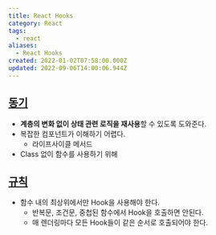 ```yaml
---
title: React Hooks
category: React
tags:
  - react
aliases:
  - React Hooks
created: 2022-01-02T07:58:00.000Z
updated: 2022-09-06T14:00:06.944Z
---
```


<Metadata />

## [동기](https://ko.reactjs.org/docs/hooks-intro.html#motivation)

- **계층의 변화 없이 상태 관련 로직을 재사용**할 수 있도록 도와준다.
- 복잡한 컴포넌트가 이해하기 어렵다.
  - 라이프사이클 메서드
- Class 없이 함수를 사용하기 위해

## [규칙](https://ko.reactjs.org/docs/hooks-rules.html)

- 함수 내의 최상위에서만 Hook을 사용해야 한다.
  - 반복문, 조건문, 중첩된 함수에서 Hook을 호출하면 안된다.
  - 매 렌더링마다 모든 Hook들이 같은 순서로 호출되어야 한다.

